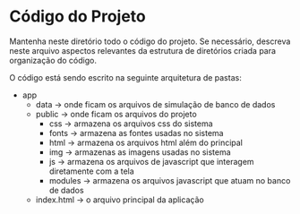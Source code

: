 # Código do Projeto

Mantenha neste diretório todo o código do projeto. Se necessário, descreva neste arquivo aspectos relevantes da estrutura de diretórios criada para organização do código.

O código está sendo escrito na seguinte arquitetura de pastas:

- app
    - data -> onde ficam os arquivos de simulação de banco de dados
    - public -> onde ficam os arquivos do projeto
        - css -> armazena os arquivos css do sistema
        - fonts -> armazena as fontes usadas no sistema
        - html -> armazena os arquivos html além do principal
        - img -> armazenas as imagens usadas no sistema
        - js -> armazena os arquivos de javascript que interagem diretamente com a tela
        - modules -> armazena os arquivos javascript que atuam no banco de dados
    - index.html -> o arquivo principal da aplicação